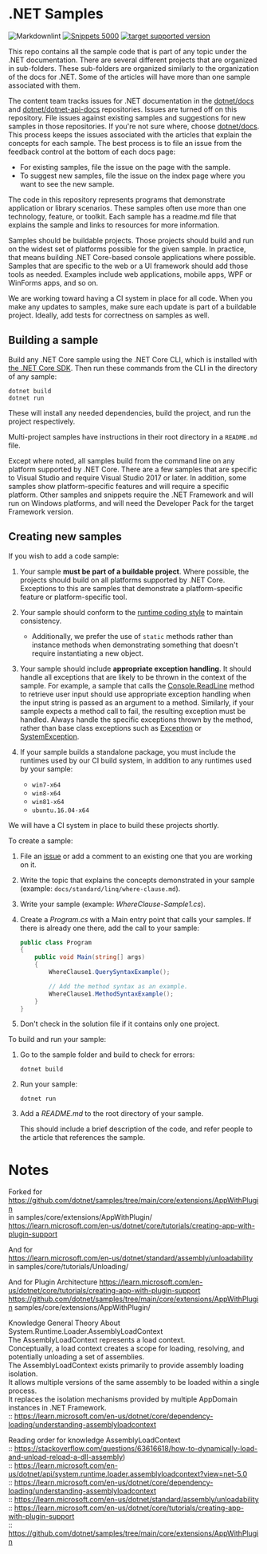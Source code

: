 # .NET Samples

![Markdownlint](https://github.com/dotnet/samples/workflows/Markdownlint/badge.svg) [![Snippets 5000](https://github.com/dotnet/samples/actions/workflows/build-validation.yml/badge.svg)](https://github.com/dotnet/samples/actions/workflows/build-validation.yml) [![target supported version](https://github.com/dotnet/samples/actions/workflows/version-sweep.yml/badge.svg)](https://github.com/dotnet/samples/actions/workflows/version-sweep.yml)

This repo contains all the sample code that is part of any topic under
the .NET documentation. There are several different projects that
are organized in sub-folders. These sub-folders are organized similarly
to the organization of the docs for .NET. Some of the articles will have more than one sample associated with them.

The content team tracks issues for .NET documentation in the [dotnet/docs](https://github.com/dotnet/docs) and [dotnet/dotnet-api-docs](https://github.com/dotnet/dotnet-api-docs) repositories. Issues are turned off on this repository. File issues against existing samples and suggestions for new samples in those repositories. If you're not sure where, choose [dotnet/docs](https://github.com/dotnet/docs/issues). This process keeps the issues associated with the articles that explain the concepts for each sample. The best process is to file an issue from the feedback control at the bottom of each docs page:

- For existing samples, file the issue on the page with the sample.
- To suggest new samples, file the issue on the index page where you want to see the new sample.

The code in this repository represents programs that demonstrate application or library scenarios. These samples often use more than one technology, feature, or toolkit. Each sample has a readme.md file that explains the sample and links to resources for more information.

Samples should be buildable projects. Those projects should build and
run on the widest set of platforms possible for the given sample. In practice, that means building .NET Core-based console applications where possible. Samples that are specific to the web or a UI framework should add those tools as needed. Examples include web applications, mobile apps, WPF or WinForms apps, and so on.

We are working toward having a CI system in place for all code. When you make any updates to samples, make sure each update is part of a buildable
project. Ideally, add tests for correctness on samples as well.

## Building a sample

Build any .NET Core sample using the .NET Core CLI, which is installed with [the .NET Core SDK](https://www.microsoft.com/net/download). Then run
these commands from the CLI in the directory of any sample:

```console
dotnet build
dotnet run
```

These will install any needed dependencies, build the project, and run
the project respectively.

Multi-project samples have instructions in their root directory in
a `README.md` file.  

Except where noted, all samples build from the command line on
any platform supported by .NET Core. There are a few samples that are
specific to Visual Studio and require Visual Studio 2017 or later. In
addition, some samples show platform-specific features and will require
a specific platform. Other samples and snippets require the .NET Framework
and will run on Windows platforms, and will need the Developer Pack for
the target Framework version.

## Creating new samples

If you wish to add a code sample:

1. Your sample **must be part of a buildable project**. Where possible, the projects should build on all platforms supported by .NET Core. Exceptions to this are samples that demonstrate a platform-specific feature or platform-specific tool.

2. Your sample should conform to the [runtime coding style](https://github.com/dotnet/runtime/blob/main/docs/coding-guidelines/coding-style.md) to maintain consistency.

    - Additionally, we prefer the use of `static` methods rather than instance methods when demonstrating something that doesn't require instantiating a new object.

3. Your sample should include **appropriate exception handling**. It should handle all exceptions that are likely to be thrown in the context of the sample. For example, a sample that calls the [Console.ReadLine](https://docs.microsoft.com/dotnet/api/system.console.readline) method to retrieve user input should use appropriate exception handling when the input string is passed as an argument to a method. Similarly, if your sample expects a method call to fail, the resulting exception must be handled. Always handle the specific exceptions thrown by the method, rather than base class exceptions such as [Exception](https://docs.microsoft.com/dotnet/api/system.exception) or [SystemException](https://docs.microsoft.com/dotnet/api/system.systemexception).

4. If your sample builds a standalone package, you must include the runtimes used by our CI build system, in addition to any runtimes used by your sample:

    - `win7-x64`
    - `win8-x64`
    - `win81-x64`
    - `ubuntu.16.04-x64`

We will have a CI system in place to build these projects shortly.

To create a sample:

1. File an [issue](https://github.com/dotnet/docs/issues) or add a comment to an existing one that you are working on it.
2. Write the topic that explains the concepts demonstrated in your sample (example: `docs/standard/linq/where-clause.md`).
3. Write your sample (example: *WhereClause-Sample1.cs*).
4. Create a *Program.cs* with a Main entry point that calls your samples. If there is already one there, add the call to your sample:

    ```csharp
    public class Program
    {
        public void Main(string[] args)
        {
            WhereClause1.QuerySyntaxExample();

            // Add the method syntax as an example.
            WhereClause1.MethodSyntaxExample();
        }
    }
    ```

5. Don't check in the solution file if it contains only one project.

To build and run your sample:

1. Go to the sample folder and build to check for errors:

    ```console
    dotnet build
    ```

2. Run your sample:

    ```console
    dotnet run
    ```

3. Add a *README.md* to the root directory of your sample.

   This should include a brief description of the code, and refer people to the article that references the sample.
   
# Notes

Forked for  
https://github.com/dotnet/samples/tree/main/core/extensions/AppWithPlugin  
in samples/core/extensions/AppWithPlugin/  
https://learn.microsoft.com/en-us/dotnet/core/tutorials/creating-app-with-plugin-support

And for  
https://learn.microsoft.com/en-us/dotnet/standard/assembly/unloadability  
in samples/core/tutorials/Unloading/  

And for Plugin Architecture
https://learn.microsoft.com/en-us/dotnet/core/tutorials/creating-app-with-plugin-support
https://github.com/dotnet/samples/tree/main/core/extensions/AppWithPlugin
samples/core/extensions/AppWithPlugin/

Knowledge
General Theory About System.Runtime.Loader.AssemblyLoadContext  
The AssemblyLoadContext represents a load context.  
Conceptually, a load context creates a scope for loading, resolving, and potentially unloading a set of assemblies.  
The AssemblyLoadContext exists primarily to provide assembly loading isolation.  
It allows multiple versions of the same assembly to be loaded within a single process.  
It replaces the isolation mechanisms provided by multiple AppDomain instances in .NET Framework.  
:: https://learn.microsoft.com/en-us/dotnet/core/dependency-loading/understanding-assemblyloadcontext

Reading order for knowledge AssemblyLoadContext  
:: https://stackoverflow.com/questions/63616618/how-to-dynamically-load-and-unload-reload-a-dll-assembly)  
:: https://learn.microsoft.com/en-us/dotnet/api/system.runtime.loader.assemblyloadcontext?view=net-5.0  
:: https://learn.microsoft.com/en-us/dotnet/core/dependency-loading/understanding-assemblyloadcontext  
:: https://learn.microsoft.com/en-us/dotnet/standard/assembly/unloadability  
:: https://learn.microsoft.com/en-us/dotnet/core/tutorials/creating-app-with-plugin-support  
:: https://github.com/dotnet/samples/tree/main/core/extensions/AppWithPlugin  




